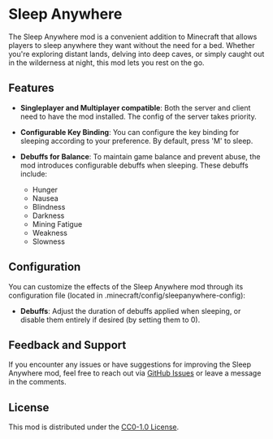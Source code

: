 # Sleep Anywhere

The Sleep Anywhere mod is a convenient addition to Minecraft that allows players to sleep anywhere they want without the need for a bed. Whether you're exploring distant lands, delving into deep caves, or simply caught out in the wilderness at night, this mod lets you rest on the go.

## Features

- **Singleplayer and Multiplayer compatible**: Both the server and client need to have the mod installed. The config of the server takes priority. 

- **Configurable Key Binding**: You can configure the key binding for sleeping according to your preference. By default, press 'M' to sleep.

- **Debuffs for Balance**: To maintain game balance and prevent abuse, the mod introduces configurable debuffs when sleeping. These debuffs include:
    - Hunger
    - Nausea
    - Blindness
    - Darkness
    - Mining Fatigue
    - Weakness
    - Slowness

## Configuration

You can customize the effects of the Sleep Anywhere mod through its configuration file (located in .minecraft/config/sleepanywhere-config):
- **Debuffs**: Adjust the duration of debuffs applied when sleeping, or disable them entirely if desired (by setting them to 0).

## Feedback and Support

If you encounter any issues or have suggestions for improving the Sleep Anywhere mod, feel free to reach out via [GitHub Issues](https://github.com/BogdanValentin/SleepAnywhere/issues) or leave a message in the comments.

## License

This mod is distributed under the [CC0-1.0 License](LICENSE).
